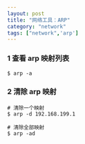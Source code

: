 ```yaml
---
layout: post
title: "网络工具：ARP"
category: "network"
tags: ["network",'arp']
---
```


### 1 查看 arp 映射列表

```shell
$ arp -a
```

### 2 清除 arp 映射

```shell
# 清除一个映射
$ arp -d 192.168.199.1

# 清除全部映射
$ arp -ad
```

<!-- more -->

